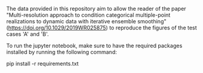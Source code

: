 The data provided in this repository aim to allow the reader of the paper "Multi-resolution approach to condition categorical multiple-point realizations to dynamic data with iterative ensemble smoothing" (https://doi.org/10.1029/2019WR025875) to reproduce the figures of the test cases 'A' and 'B'.

To run the jupyter notebook, make sure to have the required packages installed by running the following command: 

pip install -r requirements.txt
